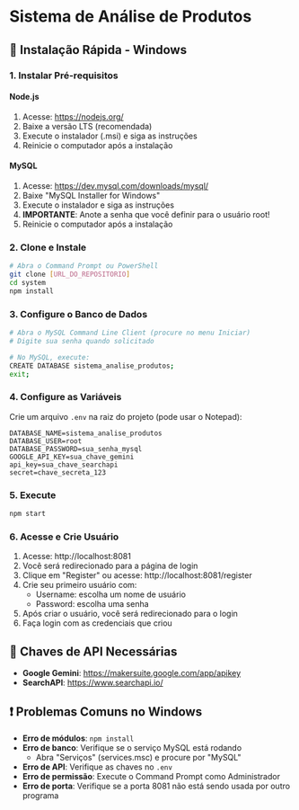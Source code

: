 # Sistema de Análise de Produtos

## 🚀 Instalação Rápida - Windows

### 1. Instalar Pré-requisitos

#### Node.js
1. Acesse: https://nodejs.org/
2. Baixe a versão LTS (recomendada)
3. Execute o instalador (.msi) e siga as instruções
4. Reinicie o computador após a instalação

#### MySQL
1. Acesse: https://dev.mysql.com/downloads/mysql/
2. Baixe "MySQL Installer for Windows"
3. Execute o instalador e siga as instruções
4. **IMPORTANTE**: Anote a senha que você definir para o usuário root!
5. Reinicie o computador após a instalação

### 2. Clone e Instale
```bash
# Abra o Command Prompt ou PowerShell
git clone [URL_DO_REPOSITORIO]
cd system
npm install
```

### 3. Configure o Banco de Dados
```bash
# Abra o MySQL Command Line Client (procure no menu Iniciar)
# Digite sua senha quando solicitado

# No MySQL, execute:
CREATE DATABASE sistema_analise_produtos;
exit;
```

### 4. Configure as Variáveis
Crie um arquivo `.env` na raiz do projeto (pode usar o Notepad):
```env
DATABASE_NAME=sistema_analise_produtos
DATABASE_USER=root
DATABASE_PASSWORD=sua_senha_mysql
GOOGLE_API_KEY=sua_chave_gemini
api_key=sua_chave_searchapi
secret=chave_secreta_123
```

### 5. Execute
```bash
npm start
```

### 6. Acesse e Crie Usuário
1. Acesse: http://localhost:8081
2. Você será redirecionado para a página de login
3. Clique em "Register" ou acesse: http://localhost:8081/register
4. Crie seu primeiro usuário com:
   - Username: escolha um nome de usuário
   - Password: escolha uma senha
5. Após criar o usuário, você será redirecionado para o login
6. Faça login com as credenciais que criou

## 🔑 Chaves de API Necessárias

- **Google Gemini**: https://makersuite.google.com/app/apikey
- **SearchAPI**: https://www.searchapi.io/

## ❗ Problemas Comuns no Windows

- **Erro de módulos**: `npm install`
- **Erro de banco**: Verifique se o serviço MySQL está rodando
  - Abra "Serviços" (services.msc) e procure por "MySQL"
- **Erro de API**: Verifique as chaves no `.env`
- **Erro de permissão**: Execute o Command Prompt como Administrador
- **Erro de porta**: Verifique se a porta 8081 não está sendo usada por outro programa 